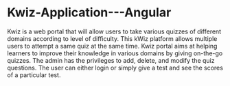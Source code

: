 # Kwiz-Application---Angular

Kwiz is a web portal that will allow users to take various quizzes of different domains according to level of difficulty. This kWiz platform allows multiple users to attempt a same quiz at the same time. Kwiz portal aims at helping learners to improve their knowledge in various domains by giving on-the-go quizzes. The admin has the privileges to add, delete, and modify the quiz questions. The user can either login or simply give a test and see the scores of a particular test. 

